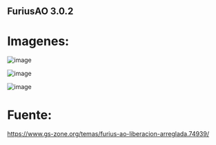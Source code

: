 ## FuriusAO 3.0.2

# Imagenes:

![image](https://github.com/Comunidad-Winter/FuriusAO/assets/1338437/5a29c20f-41fe-4abe-9b6e-5c3f849a31ac)

![image](https://github.com/Comunidad-Winter/FuriusAO/assets/1338437/20574dbe-4738-49ef-ab54-98636e21b03f)

![image](https://github.com/Comunidad-Winter/FuriusAO/assets/1338437/74c6510e-aada-48b3-9db5-433a6844eeae)

# Fuente:

https://www.gs-zone.org/temas/furius-ao-liberacion-arreglada.74939/
